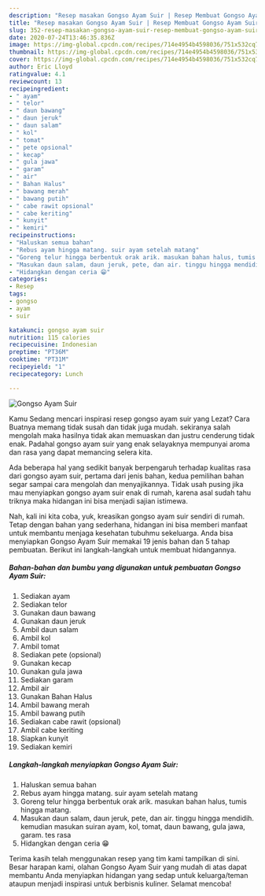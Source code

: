 ```yaml
---
description: "Resep masakan Gongso Ayam Suir | Resep Membuat Gongso Ayam Suir Yang Sedap"
title: "Resep masakan Gongso Ayam Suir | Resep Membuat Gongso Ayam Suir Yang Sedap"
slug: 352-resep-masakan-gongso-ayam-suir-resep-membuat-gongso-ayam-suir-yang-sedap
date: 2020-07-24T13:46:35.836Z
image: https://img-global.cpcdn.com/recipes/714e4954b4598036/751x532cq70/gongso-ayam-suir-foto-resep-utama.jpg
thumbnail: https://img-global.cpcdn.com/recipes/714e4954b4598036/751x532cq70/gongso-ayam-suir-foto-resep-utama.jpg
cover: https://img-global.cpcdn.com/recipes/714e4954b4598036/751x532cq70/gongso-ayam-suir-foto-resep-utama.jpg
author: Eric Lloyd
ratingvalue: 4.1
reviewcount: 13
recipeingredient:
- " ayam"
- " telor"
- " daun bawang"
- " daun jeruk"
- " daun salam"
- " kol"
- " tomat"
- " pete opsional"
- " kecap"
- " gula jawa"
- " garam"
- " air"
- " Bahan Halus"
- " bawang merah"
- " bawang putih"
- " cabe rawit opsional"
- " cabe keriting"
- " kunyit"
- " kemiri"
recipeinstructions:
- "Haluskan semua bahan"
- "Rebus ayam hingga matang. suir ayam setelah matang"
- "Goreng telur hingga berbentuk orak arik. masukan bahan halus, tumis hingga matang."
- "Masukan daun salam, daun jeruk, pete, dan air. tinggu hingga mendidih. kemudian masukan suiran ayam, kol, tomat, daun bawang, gula jawa, garam. tes rasa"
- "Hidangkan dengan ceria 😁"
categories:
- Resep
tags:
- gongso
- ayam
- suir

katakunci: gongso ayam suir 
nutrition: 115 calories
recipecuisine: Indonesian
preptime: "PT36M"
cooktime: "PT31M"
recipeyield: "1"
recipecategory: Lunch

---
```



![Gongso Ayam Suir](https://img-global.cpcdn.com/recipes/714e4954b4598036/751x532cq70/gongso-ayam-suir-foto-resep-utama.jpg)

Kamu Sedang mencari inspirasi resep gongso ayam suir yang Lezat? Cara Buatnya memang tidak susah dan tidak juga mudah. sekiranya salah mengolah maka hasilnya tidak akan memuaskan dan justru cenderung tidak enak. Padahal gongso ayam suir yang enak selayaknya mempunyai aroma dan rasa yang dapat memancing selera kita.



Ada beberapa hal yang sedikit banyak berpengaruh terhadap kualitas rasa dari gongso ayam suir, pertama dari jenis bahan, kedua pemilihan bahan segar sampai cara mengolah dan menyajikannya. Tidak usah pusing jika mau menyiapkan gongso ayam suir enak di rumah, karena asal sudah tahu triknya maka hidangan ini bisa menjadi sajian istimewa.


Nah, kali ini kita coba, yuk, kreasikan gongso ayam suir sendiri di rumah. Tetap dengan bahan yang sederhana, hidangan ini bisa memberi manfaat untuk membantu menjaga kesehatan tubuhmu sekeluarga. Anda bisa menyiapkan Gongso Ayam Suir memakai 19 jenis bahan dan 5 tahap pembuatan. Berikut ini langkah-langkah untuk membuat hidangannya.

<!--inarticleads1-->

##### Bahan-bahan dan bumbu yang digunakan untuk pembuatan Gongso Ayam Suir:

1. Sediakan  ayam
1. Sediakan  telor
1. Gunakan  daun bawang
1. Gunakan  daun jeruk
1. Ambil  daun salam
1. Ambil  kol
1. Ambil  tomat
1. Sediakan  pete (opsional)
1. Gunakan  kecap
1. Gunakan  gula jawa
1. Sediakan  garam
1. Ambil  air
1. Gunakan  Bahan Halus
1. Ambil  bawang merah
1. Ambil  bawang putih
1. Sediakan  cabe rawit (opsional)
1. Ambil  cabe keriting
1. Siapkan  kunyit
1. Sediakan  kemiri




<!--inarticleads2-->

##### Langkah-langkah menyiapkan Gongso Ayam Suir:

1. Haluskan semua bahan
1. Rebus ayam hingga matang. suir ayam setelah matang
1. Goreng telur hingga berbentuk orak arik. masukan bahan halus, tumis hingga matang.
1. Masukan daun salam, daun jeruk, pete, dan air. tinggu hingga mendidih. kemudian masukan suiran ayam, kol, tomat, daun bawang, gula jawa, garam. tes rasa
1. Hidangkan dengan ceria 😁




Terima kasih telah menggunakan resep yang tim kami tampilkan di sini. Besar harapan kami, olahan Gongso Ayam Suir yang mudah di atas dapat membantu Anda menyiapkan hidangan yang sedap untuk keluarga/teman ataupun menjadi inspirasi untuk berbisnis kuliner. Selamat mencoba!
